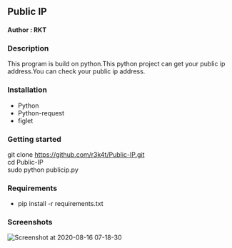 <h2>Public IP</h2>


<h4>Author : RKT </h4>


### Description ###


This  program is build on python.This python project can get your public ip address.You can check your public ip address.


### Installation ###

<ul>
<li>Python</li>
<li>Python-request</li>
<li>figlet</li>
</ul>

### Getting started ###

git clone https://github.com/r3k4t/Public-IP.git
<br>
cd Public-IP
<br>
sudo python publicip.py
<br>

### Requirements ###

<ul>
  <li>pip install -r requirements.txt</li>
  </ul>

### Screenshots ###

![Screenshot at 2020-08-16 07-18-30](https://user-images.githubusercontent.com/69615463/90324818-23acca80-df91-11ea-9f2d-f9bf80670a4e.png) 

